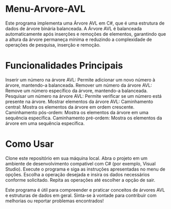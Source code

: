 # Menu-Arvore-AVL

 Este programa implementa uma Árvore AVL em C#, que é uma estrutura de dados de árvore binária balanceada. A Árvore AVL é balanceada automaticamente após inserções e remoções de elementos, garantindo que a altura da árvore permaneça mínima e reduzindo a complexidade de operações de pesquisa, inserção e remoção.

# Funcionalidades Principais
Inserir um número na árvore AVL: Permite adicionar um novo número à árvore, mantendo-a balanceada.
Remover um número da árvore AVL: Remove um número específico da árvore, mantendo-a balanceada.
Pesquisar um número na árvore AVL: Permite verificar se um número está presente na árvore.
Mostrar elementos da árvore AVL:
Caminhamento central: Mostra os elementos da árvore em ordem crescente.
Caminhamento pós-ordem: Mostra os elementos da árvore em uma sequência específica.
Caminhamento pré-ordem: Mostra os elementos da árvore em uma sequência específica.

# Como Usar
Clone este repositório em sua máquina local.
Abra o projeto em um ambiente de desenvolvimento compatível com C# (por exemplo, Visual Studio).
Execute o programa e siga as instruções apresentadas no menu de opções.
Escolha a operação desejada e insira os dados necessários conforme solicitado.
Repita as operações até escolher a opção de sair.

Este programa é útil para compreender e praticar conceitos de árvores AVL e estruturas de dados em geral. Sinta-se à vontade para contribuir com melhorias ou reportar problemas encontrados!

